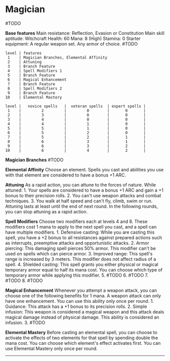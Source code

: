 # Magician
#TODO 

**Base features**
	Main resistance: Reflection, Evasion or Constitution
	Main skill aptitude: Witchcraft
	Health: 60
	Mana: 8 (High)
	Stamina: 0
	Starter equipment:
		A regular weapon set.
		Any armor of choice.
		#TODO 

```magician_class_features
level | features
 1    | Magician Branches, Elemental Affinity
 2    | Attuning
 3    | Branch Feature
 4    | Spell Modifiers 1
 5    | Branch Feature
 6    | Magical Enhancement
 7    | Branch Feature
 8    | Spell Modifiers 2
 9    | Branch Feature
10    | Elemental Mastery
```

```magician_spell_amount
level |   novice spells   |  veteran spells  | expert spells |
 1    |         2         |         0        |       0       |
 2    |         3         |         0        |       0       |
 3    |         4         |         0        |       0       |
 4    |         4         |         1        |       0       |
 5    |         5         |         1        |       0       |
 6    |         5         |         2        |       0       |
 7    |         5         |         2        |       1       |
 8    |         6         |         3        |       1       |
 9    |         6         |         3        |       2       |
10    |         6         |         4        |       2       |
```

**Magician Branches**
	#TODO 

**Elemental Affinity**
	Choose an element. Spells you cast and abilities you use with that element are considered to have a bonus +1 ARC.

**Attuning**
	As a rapid action, you can attune to the forces of nature. While attuned:
	1. Your spells are considered to have a bonus +1 ARC and gain a +1 bonus to their precision rolls.
	2. You can't use weapon attacks and combat techniques.
	3. You walk at half speed and can't fly, climb, swim or run.
	Attuning lasts at least until the end of next round. In the following rounds, you can stop attuning as a rapid action.

**Spell Modifiers**
	Choose two modifiers each at levels 4 and 8. 
	These modifiers cost 1 mana to apply to the next spell you cast, and a spell can have multiple modifiers.
	1. Defensive casting: 
		While you are casting this spell, you have a +2 bonus to all resistances against prepared actions such as interrupts, preemptive attacks and opportunistic attacks. 
	2. Armor piercing: 
		This damaging spell pierces 50% armor. This modifier can't be used on spells which can pierce armor.
	3. Improved range: 
		This spell's range is increased by 3 meters. This modifier does not affect radius of a spell.
	4. Shielded casting:
		This spell grants you either physical or magical temporary armor equal to half its mana cost. You can choose which type of temporary armor while applying this modifier.
	5. #TODO 
	6. #TODO 
	7. #TODO 
	8. #TODO 

**Magical Enhancement**
	Whenever you attempt a weapon attack, you can choose one of the following benefits for 1 mana. A weapon attack can only have one enhancement. You can use this ability only once per round.
	1. Guidance:
		This attack has a +1 bonus to its precision rolls.
	2. Simple infusion:
		This weapon is considered a magical weapon and this attack deals magical damage instead of physical damage. This ability is considered an infusion.
	3. #TODO 

**Elemental Mastery**
	Before casting an elemental spell, you can choose to activate the effects of two elements for that spell by spending double the mana cost. You can choose which element's effect activates first. You can use Elemental Mastery only once per round.



---
